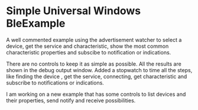 # Simple Universal Windows BleExample 
A well commented example using the advertisement watcher to select a device,
get the service and characteristic, show the most common  characteristic properties 
and subscibe to notification or indications.

There are no controls to keep it as simple as possible.
All the results are shown in the debug output window.
Added a stopwatch to time all the steps, like finding the device , get the service, connecting, get characteristic and subscribe to notifications or indications.

I am working on a new example that has some controls to list devices and their properties, send notify and receive possibilities. 
